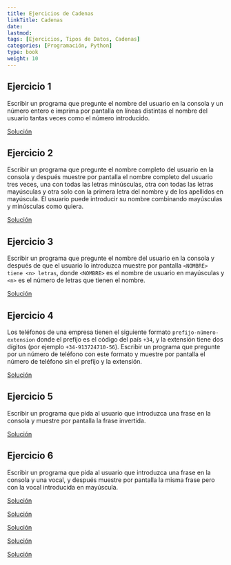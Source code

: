 ```yaml
---
title: Ejercicios de Cadenas
linkTitle: Cadenas
date: 
lastmod:
tags: [Ejercicios, Tipos de Datos, Cadenas]
categories: [Programación, Python]
type: book
weight: 10
---
```


## Ejercicio 1

Escribir un programa que pregunte el nombre del usuario en la consola y un número entero e imprima por pantalla en líneas distintas el nombre del usuario tantas veces como el número introducido.

<a href="https://colab.research.google.com/github/asalber/aprendeconalf/blob/master/content/es/docencia/python/ejercicios/soluciones/cadenas/ejercicio1.ipynb" class="btn btn-info">Solución</a>

## Ejercicio 2

Escribir un programa que pregunte el nombre completo del usuario en la consola y después muestre por pantalla el nombre completo del usuario tres veces, una con todas las letras minúsculas, otra con todas las letras mayúsculas y otra solo con la primera letra del nombre y de los apellidos en mayúscula. El usuario puede introducir su nombre combinando mayúsculas y minúsculas como quiera.

<a href="https://colab.research.google.com/github/asalber/aprendeconalf/blob/master/content/es/docencia/python/ejercicios/soluciones/cadenas/ejercicio2.ipynb" class="btn btn-info">Solución</a>

## Ejercicio 3

Escribir un programa que pregunte el nombre del usuario en la consola y después de que el usuario lo introduzca muestre por pantalla `<NOMBRE> tiene <n> letras`, donde `<NOMBRE>` es el nombre de usuario en mayúsculas y `<n>` es el número de letras que tienen el nombre.

<a href="https://colab.research.google.com/github/asalber/aprendeconalf/blob/master/content/es/docencia/python/ejercicios/soluciones/cadenas/ejercicio3.ipynb" class="btn btn-info">Solución</a>

## Ejercicio 4

Los teléfonos de una empresa tienen el siguiente formato `prefijo-número-extension` donde el prefijo es el código del país `+34`, y la extensión tiene dos dígitos (por ejemplo `+34-913724710-56`). Escribir un programa que pregunte por un número de teléfono con este formato y muestre por pantalla el número de teléfono sin el prefijo y la extensión.

<a href="https://colab.research.google.com/github/asalber/aprendeconalf/blob/master/content/es/docencia/python/ejercicios/soluciones/cadenas/ejercicio4.ipynb" class="btn btn-info">Solución</a>

## Ejercicio 5

Escribir un programa que pida al usuario que introduzca una frase en la consola y muestre por pantalla la frase invertida.

<a href="https://colab.research.google.com/github/asalber/aprendeconalf/blob/master/content/es/docencia/python/ejercicios/soluciones/cadenas/ejercicio5.ipynb" class="btn btn-info">Solución</a>

## Ejercicio 6 

Escribir un programa que pida al usuario que introduzca una frase en la consola y una vocal, y después muestre por pantalla la misma frase pero con la vocal introducida en mayúscula.

<a href="https://colab.research.google.com/github/asalber/aprendeconalf/blob/master/content/es/docencia/python/ejercicios/soluciones/cadenas/ejercicio6.ipynb" class="btn btn-info">Solución</a>


<a href="https://colab.research.google.com/github/asalber/aprendeconalf/blob/master/content/es/docencia/python/ejercicios/soluciones/cadenas/ejercicio7.ipynb" class="btn btn-info">Solución</a>


<a href="https://colab.research.google.com/github/asalber/aprendeconalf/blob/master/content/es/docencia/python/ejercicios/soluciones/cadenas/ejercicio8.ipynb" class="btn btn-info">Solución</a>


<a href="https://colab.research.google.com/github/asalber/aprendeconalf/blob/master/content/es/docencia/python/ejercicios/soluciones/cadenas/ejercicio9.ipynb" class="btn btn-info">Solución</a>

<a href="https://colab.research.google.com/github/asalber/aprendeconalf/blob/master/content/es/docencia/python/ejercicios/soluciones/cadenas/ejercicio10.ipynb" class="btn btn-info">Solución</a>


